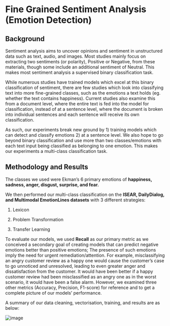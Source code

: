 # Fine Grained Sentiment Analysis (Emotion Detection)

## Background

Sentiment analysis aims to uncover opinions and sentiment in unstructured data such as text, audio, and images. Most studies mainly focus on extracting two sentiments (or polarity), Positive or Negative, from these materials, though some include an additional sentiment of Neutral. This makes most sentiment analysis a supervised binary classification task.

While numerous studies have trained models which excel at this binary classification of sentiment, there are few studies which look into classifying text into more fine-grained classes, such as the emotions a text holds (eg. whether the text contains happiness). Current studies also examine this from a document level, where the entire text is fed into the model for classification, instead of at a sentence level, where the document is broken into individual sentences and each sentence will receive its own classification.

As such, our experiments break new ground by 1) training models which can detect and classify emotions 2) at a sentence level. We also hope to go beyond binary classification and use more than two classes/emotions with each text input being classified as belonging to one emotion. This makes our experiments a multi-class classification task.

## Methodology and Results

The classes we used were Ekman’s 6 primary emotions of **happiness, sadness, anger, disgust, surprise, and fear.**

We then performed our multi-class classification on the **ISEAR, DailyDialog, and Multimodal EmotionLines datasets** with 3 different strategies:

1. Lexicon

2. Problem Transformation

3. Transfer Learning

To evaluate our models, we used **Recall** as our primary metric as we conceived a secondary goal of creating models that can predict negative emotions better than positive emotions; The presence of such emotions imply the need for urgent remediation/attention. For example, misclassifying an angry customer review as a happy one would cause the customer’s case to go unnoticed and unresolved, leading to even greater anger and dissatisfaction from the customer. It would have been better if a happy customer review had been misclassified as an angry one as in the worst scenario, it would have been a false alarm. However, we examined three other metrics (Accuracy, Precision, F1-score) for reference and to get a complete picture of our models’ performance.

A summary of our data cleaning, vectorisation, training, and results are as below:

![image](https://user-images.githubusercontent.com/81354022/155878385-a4d03249-883d-4e5d-9b26-92493b045b42.png) 
